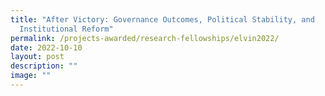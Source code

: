 ```yaml
---
title: "After Victory: Governance Outcomes, Political Stability, and
  Institutional Reform"
permalink: /projects-awarded/research-fellowships/elvin2022/
date: 2022-10-10
layout: post
description: ""
image: ""
---
```

